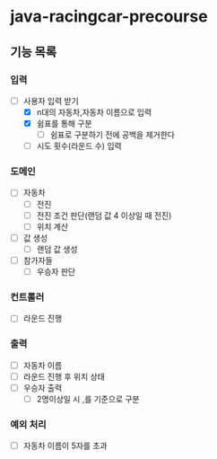 # java-racingcar-precourse

## 기능 목록

### 입력

- [ ] 사용자 입력 받기
    - [x] n대의 자동차,자동차 이름으로 입력
    - [x] 쉼표를 통해 구분
        - [ ] 쉼표로 구분하기 전에 공백을 제거한다
    - [ ] 시도 횟수(라운드 수) 입력

### 도메인

- [ ] 자동차
    - [ ] 전진
    - [ ] 전진 조건 판단(랜덤 값 4 이상일 때 전진)
    - [ ] 위치 계산
- [ ] 값 생성
    - [ ] 랜덤 값 생성
- [ ] 참가자들
    - [ ] 우승자 판단

### 컨트롤러

- [ ] 라운드 진행

### 출력

- [ ] 자동차 이름
- [ ] 라운드 진행 후 위치 상태
- [ ] 우승자 출력
    - [ ] 2명이상일 시 ,를 기준으로 구분

### 예외 처리

- [ ] 자동차 이름이 5자를 초과
